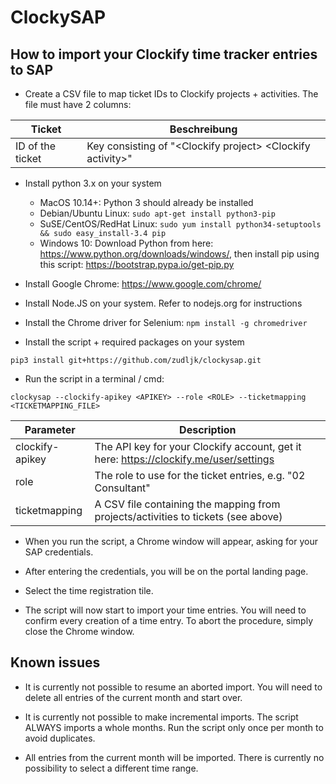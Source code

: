 # ClockySAP

## How to import your Clockify time tracker entries to SAP

 * Create a CSV file to map ticket IDs to Clockify projects + activities. The file must have 2 columns:

| Ticket | Beschreibung |
|--------|--------------|
|ID of the ticket| Key consisting of "&lt;Clockify project> &lt;Clockify activity>"|


 * Install python 3.x on your system
   * MacOS 10.14+: Python 3 should already be installed
   * Debian/Ubuntu Linux: ```sudo apt-get install python3-pip```
   * SuSE/CentOS/RedHat Linux: ```sudo yum install python34-setuptools
&& sudo easy_install-3.4 pip```
   * Windows 10: Download Python from here: https://www.python.org/downloads/windows/, then install pip using this script: https://bootstrap.pypa.io/get-pip.py
   
* Install Google Chrome: https://www.google.com/chrome/
* Install Node.JS on your system. Refer to nodejs.org for instructions
* Install the Chrome driver for Selenium: ```npm install -g chromedriver``` 
* Install the script + required packages on your system

```pip3 install git+https://github.com/zudljk/clockysap.git```

* Run the script in a terminal / cmd:

```clockysap --clockify-apikey <APIKEY> --role <ROLE> --ticketmapping <TICKETMAPPING_FILE>```

| Parameter | Description |
|-----------|--------------|
|clockify-apikey|The API key for your Clockify account, get it here: https://clockify.me/user/settings|
|role|The role to use for the ticket entries, e.g. "02 Consultant"|
|ticketmapping|A CSV file containing the mapping from projects/activities to tickets (see above)|

* When you run the script, a Chrome window will appear, asking for your SAP credentials.

* After entering the credentials, you will be on the portal landing page.

* Select the time registration tile.

* The script will now start to import your time entries. You will need to confirm every creation of a time entry. To abort the procedure, simply close the Chrome window.

## Known issues

* It is currently not possible to resume an aborted import. You will need to delete all entries of the current month and start over.

* It is currently not possible to make incremental imports. The script ALWAYS imports a whole months. Run the script only once per month to avoid duplicates.

* All entries from the current month will be imported. There is currently no possibility to select a different time range.